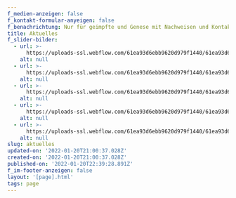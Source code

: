 ```yaml
---
f_medien-anzeigen: false
f_kontakt-formular-anyeigen: false
f_benachrichtung: Nur für geimpfte und Genese mit Nachweisen und Kontaktdatenverfolgung
title: Aktuelles
f_slider-bilder:
  - url: >-
      https://uploads-ssl.webflow.com/61ea93d6ebb9620d979f1440/61ea93d6ebb96200609f1481_IMG_7779.JPG
    alt: null
  - url: >-
      https://uploads-ssl.webflow.com/61ea93d6ebb9620d979f1440/61ea93d6ebb962fff69f147e_IMG_7772.JPG
    alt: null
  - url: >-
      https://uploads-ssl.webflow.com/61ea93d6ebb9620d979f1440/61ea93d6ebb9629ede9f1482_IMG_7754.JPG
    alt: null
  - url: >-
      https://uploads-ssl.webflow.com/61ea93d6ebb9620d979f1440/61ea93d6ebb96246a89f1480_IMG_7732.JPG
    alt: null
  - url: >-
      https://uploads-ssl.webflow.com/61ea93d6ebb9620d979f1440/61ea93d6ebb962cc449f147f_IMG_7729.JPG
    alt: null
slug: aktuelles
updated-on: '2022-01-20T21:00:37.028Z'
created-on: '2022-01-20T21:00:37.028Z'
published-on: '2022-01-20T22:39:28.891Z'
f_im-footer-anzeigen: false
layout: '[page].html'
tags: page
---
```



